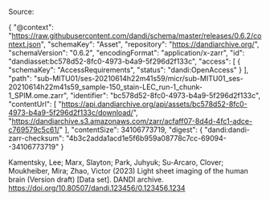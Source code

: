 Source:

{
    "@context": "https://raw.githubusercontent.com/dandi/schema/master/releases/0.6.2/context.json",
    "schemaKey": "Asset",
    "repository": "https://dandiarchive.org/",
    "schemaVersion": "0.6.2",
    "encodingFormat": "application/x-zarr",
    "id": "dandiasset:bc578d52-8fc0-4973-b4a9-5f296d2f133c",
    "access": [
        {
            "schemaKey": "AccessRequirements",
            "status": "dandi:OpenAccess"
        }
    ],
    "path": "sub-MITU01/ses-20210614h22m41s59/micr/sub-MITU01_ses-20210614h22m41s59_sample-150_stain-LEC_run-1_chunk-1_SPIM.ome.zarr",
    "identifier": "bc578d52-8fc0-4973-b4a9-5f296d2f133c",
    "contentUrl": [
        "https://api.dandiarchive.org/api/assets/bc578d52-8fc0-4973-b4a9-5f296d2f133c/download/",
        "https://dandiarchive.s3.amazonaws.com/zarr/acfaff07-8d4d-4fc1-adce-c769579c5c61/"
    ],
    "contentSize": 34106773719,
    "digest": {
        "dandi:dandi-zarr-checksum": "4b3c2adda1acd1e5f6b959a08778c7cc-69094--34106773719"
    }

Kamentsky, Lee; Marx, Slayton; Park, Juhyuk; Su-Arcaro, Clover; Moukheiber, Mira; Zhao, Victor (2023) Light sheet imaging of the human brain (Version draft) [Data set]. DANDI archive. https://doi.org/10.80507/dandi.123456/0.123456.1234
